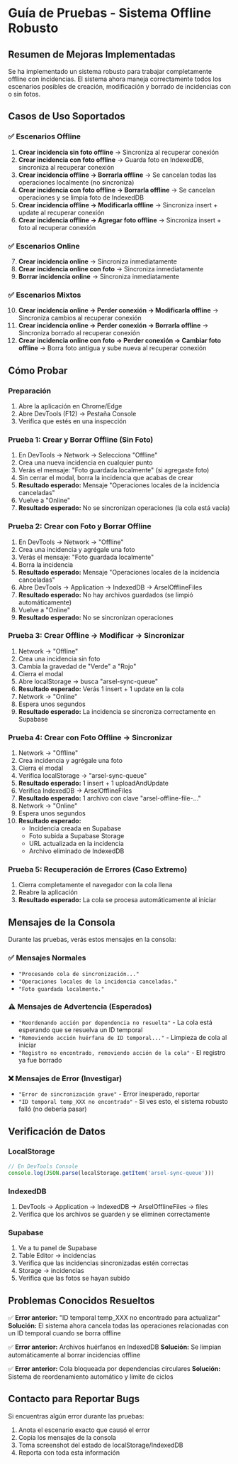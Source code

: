 # Guía de Pruebas - Sistema Offline Robusto

## Resumen de Mejoras Implementadas

Se ha implementado un sistema robusto para trabajar completamente offline con incidencias. El sistema ahora maneja correctamente todos los escenarios posibles de creación, modificación y borrado de incidencias con o sin fotos.

## Casos de Uso Soportados

### ✅ Escenarios Offline
1. **Crear incidencia sin foto offline** → Sincroniza al recuperar conexión
2. **Crear incidencia con foto offline** → Guarda foto en IndexedDB, sincroniza al recuperar conexión
3. **Crear incidencia offline → Borrarla offline** → Se cancelan todas las operaciones localmente (no sincroniza)
4. **Crear incidencia con foto offline → Borrarla offline** → Se cancelan operaciones y se limpia foto de IndexedDB
5. **Crear incidencia offline → Modificarla offline** → Sincroniza insert + update al recuperar conexión
6. **Crear incidencia offline → Agregar foto offline** → Sincroniza insert + foto al recuperar conexión

### ✅ Escenarios Online
7. **Crear incidencia online** → Sincroniza inmediatamente
8. **Crear incidencia online con foto** → Sincroniza inmediatamente
9. **Borrar incidencia online** → Sincroniza inmediatamente

### ✅ Escenarios Mixtos
10. **Crear incidencia online → Perder conexión → Modificarla offline** → Sincroniza cambios al recuperar conexión
11. **Crear incidencia online → Perder conexión → Borrarla offline** → Sincroniza borrado al recuperar conexión
12. **Crear incidencia online con foto → Perder conexión → Cambiar foto offline** → Borra foto antigua y sube nueva al recuperar conexión

## Cómo Probar

### Preparación
1. Abre la aplicación en Chrome/Edge
2. Abre DevTools (F12) → Pestaña Console
3. Verifica que estés en una inspección

### Prueba 1: Crear y Borrar Offline (Sin Foto)
1. En DevTools → Network → Selecciona "Offline"
2. Crea una nueva incidencia en cualquier punto
3. Verás el mensaje: "Foto guardada localmente" (si agregaste foto)
4. Sin cerrar el modal, borra la incidencia que acabas de crear
5. **Resultado esperado:** Mensaje "Operaciones locales de la incidencia canceladas"
6. Vuelve a "Online"
7. **Resultado esperado:** No se sincronizan operaciones (la cola está vacía)

### Prueba 2: Crear con Foto y Borrar Offline
1. En DevTools → Network → "Offline"
2. Crea una incidencia y agrégale una foto
3. Verás el mensaje: "Foto guardada localmente"
4. Borra la incidencia
5. **Resultado esperado:** Mensaje "Operaciones locales de la incidencia canceladas"
6. Abre DevTools → Application → IndexedDB → ArselOfflineFiles
7. **Resultado esperado:** No hay archivos guardados (se limpió automáticamente)
8. Vuelve a "Online"
9. **Resultado esperado:** No se sincronizan operaciones

### Prueba 3: Crear Offline → Modificar → Sincronizar
1. Network → "Offline"
2. Crea una incidencia sin foto
3. Cambia la gravedad de "Verde" a "Rojo"
4. Cierra el modal
5. Abre localStorage → busca "arsel-sync-queue"
6. **Resultado esperado:** Verás 1 insert + 1 update en la cola
7. Network → "Online"
8. Espera unos segundos
9. **Resultado esperado:** La incidencia se sincroniza correctamente en Supabase

### Prueba 4: Crear con Foto Offline → Sincronizar
1. Network → "Offline"
2. Crea incidencia y agrégale una foto
3. Cierra el modal
4. Verifica localStorage → "arsel-sync-queue"
5. **Resultado esperado:** 1 insert + 1 uploadAndUpdate
6. Verifica IndexedDB → ArselOfflineFiles
7. **Resultado esperado:** 1 archivo con clave "arsel-offline-file-..."
8. Network → "Online"
9. Espera unos segundos
10. **Resultado esperado:**
    - Incidencia creada en Supabase
    - Foto subida a Supabase Storage
    - URL actualizada en la incidencia
    - Archivo eliminado de IndexedDB

### Prueba 5: Recuperación de Errores (Caso Extremo)
1. Cierra completamente el navegador con la cola llena
2. Reabre la aplicación
3. **Resultado esperado:** La cola se procesa automáticamente al iniciar

## Mensajes de la Consola

Durante las pruebas, verás estos mensajes en la consola:

### ✅ Mensajes Normales
- `"Procesando cola de sincronización..."`
- `"Operaciones locales de la incidencia canceladas."`
- `"Foto guardada localmente."`

### ⚠️ Mensajes de Advertencia (Esperados)
- `"Reordenando acción por dependencia no resuelta"` - La cola está esperando que se resuelva un ID temporal
- `"Removiendo acción huérfana de ID temporal..."` - Limpieza de cola al iniciar
- `"Registro no encontrado, removiendo acción de la cola"` - El registro ya fue borrado

### ❌ Mensajes de Error (Investigar)
- `"Error de sincronización grave"` - Error inesperado, reportar
- `"ID temporal temp_XXX no encontrado"` - Si ves esto, el sistema robusto falló (no debería pasar)

## Verificación de Datos

### LocalStorage
```javascript
// En DevTools Console
console.log(JSON.parse(localStorage.getItem('arsel-sync-queue')))
```

### IndexedDB
1. DevTools → Application → IndexedDB → ArselOfflineFiles → files
2. Verifica que los archivos se guarden y se eliminen correctamente

### Supabase
1. Ve a tu panel de Supabase
2. Table Editor → incidencias
3. Verifica que las incidencias sincronizadas estén correctas
4. Storage → incidencias
5. Verifica que las fotos se hayan subido

## Problemas Conocidos Resueltos

✅ **Error anterior:** "ID temporal temp_XXX no encontrado para actualizar"
**Solución:** El sistema ahora cancela todas las operaciones relacionadas con un ID temporal cuando se borra offline

✅ **Error anterior:** Archivos huérfanos en IndexedDB
**Solución:** Se limpian automáticamente al borrar incidencias offline

✅ **Error anterior:** Cola bloqueada por dependencias circulares
**Solución:** Sistema de reordenamiento automático y límite de ciclos

## Contacto para Reportar Bugs

Si encuentras algún error durante las pruebas:
1. Anota el escenario exacto que causó el error
2. Copia los mensajes de la consola
3. Toma screenshot del estado de localStorage/IndexedDB
4. Reporta con toda esta información
